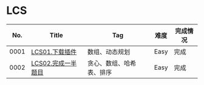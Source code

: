 # LCS

| No.  | Title                                                        | Tag                      | 难度 | 完成情况 |
| ---- | ------------------------------------------------------------ | ------------------------ | ---- | -------- |
| 0001 | [LCS01.下载插件](https://leetcode-cn.com/problems/Ju9Xwi/)   | 数组、动态规划           | Easy | 完成     |
| 0002 | [LCS02.完成一半题目](https://leetcode-cn.com/problems/WqXACV/) | 贪心、数组、哈希表、排序 | Easy | 完成     |

